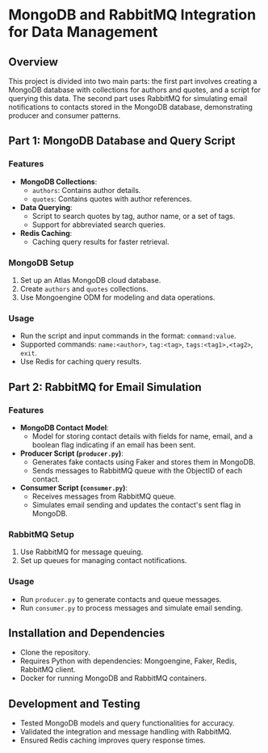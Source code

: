 

# MongoDB and RabbitMQ Integration for Data Management

## Overview
This project is divided into two main parts: the first part involves creating a MongoDB database with collections for authors and quotes, and a script for querying this data. The second part uses RabbitMQ for simulating email notifications to contacts stored in the MongoDB database, demonstrating producer and consumer patterns.

## Part 1: MongoDB Database and Query Script

### Features
- **MongoDB Collections**:
  - `authors`: Contains author details.
  - `quotes`: Contains quotes with author references.
- **Data Querying**:
  - Script to search quotes by tag, author name, or a set of tags.
  - Support for abbreviated search queries.
- **Redis Caching**:
  - Caching query results for faster retrieval.

### MongoDB Setup
1. Set up an Atlas MongoDB cloud database.
2. Create `authors` and `quotes` collections.
3. Use Mongoengine ODM for modeling and data operations.

### Usage
- Run the script and input commands in the format: `command:value`.
- Supported commands: `name:<author>`, `tag:<tag>`, `tags:<tag1>,<tag2>`, `exit`.
- Use Redis for caching query results.

## Part 2: RabbitMQ for Email Simulation

### Features
- **MongoDB Contact Model**:
  - Model for storing contact details with fields for name, email, and a boolean flag indicating if an email has been sent.
- **Producer Script (`producer.py`)**:
  - Generates fake contacts using Faker and stores them in MongoDB.
  - Sends messages to RabbitMQ queue with the ObjectID of each contact.
- **Consumer Script (`consumer.py`)**:
  - Receives messages from RabbitMQ queue.
  - Simulates email sending and updates the contact's sent flag in MongoDB.

### RabbitMQ Setup
1. Use RabbitMQ for message queuing.
2. Set up queues for managing contact notifications.

### Usage
- Run `producer.py` to generate contacts and queue messages.
- Run `consumer.py` to process messages and simulate email sending.

## Installation and Dependencies
- Clone the repository.
- Requires Python with dependencies: Mongoengine, Faker, Redis, RabbitMQ client.
- Docker for running MongoDB and RabbitMQ containers.

## Development and Testing
- Tested MongoDB models and query functionalities for accuracy.
- Validated the integration and message handling with RabbitMQ.
- Ensured Redis caching improves query response times.
